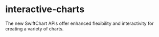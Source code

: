 # interactive-charts
The new SwiftChart APIs offer enhanced flexibility and interactivity for creating a variety of charts. 
